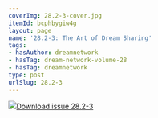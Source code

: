 ```yaml
---
coverImg: 28.2-3-cover.jpg
itemId: bcphbygiw4g
layout: page
name: '28.2-3: The Art of Dream Sharing'
tags:
- hasAuthor: dreamnetwork
- hasTag: dream-network-volume-28
- hasTag: dreamnetwork
type: post
urlSlug: 28.2-3
---
```

<img class="card-img" src="../images/28.2-3-rect.jpg"/><a href="../files/pdfs/Volume_28/28.2-28.3_art_of_dream_sharing.pdf" download="">Download issue 28.2-3</a>